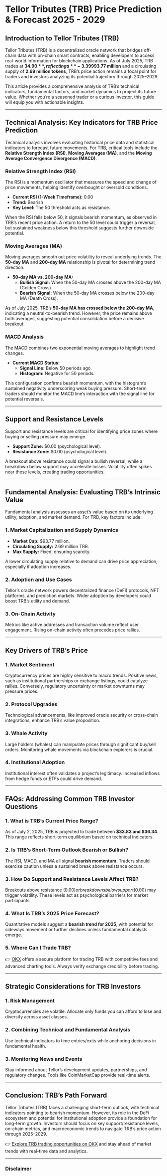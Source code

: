 # Tellor Tributes (TRB) Price Prediction & Forecast 2025 - 2029

## Introduction to Tellor Tributes (TRB)

Tellor Tributes (TRB) is a decentralized oracle network that bridges off-chain data with on-chain smart contracts, enabling developers to access real-world information for blockchain applications. As of July 2025, TRB trades at **$34.90**, reflecting a **-3.399% decline** over the past 24 hours. With a market capitalization of **$93.77 million** and a circulating supply of **2.69 million tokens**, TRB’s price action remains a focal point for traders and investors analyzing its potential trajectory through 2025–2029.

This article provides a comprehensive analysis of TRB’s technical indicators, fundamental factors, and market dynamics to project its future value. Whether you’re a seasoned trader or a curious investor, this guide will equip you with actionable insights.

---

## Technical Analysis: Key Indicators for TRB Price Prediction

Technical analysis involves evaluating historical price data and statistical indicators to forecast future movements. For TRB, critical tools include the **Relative Strength Index (RSI)**, **Moving Averages (MA)**, and the **Moving Average Convergence Divergence (MACD)**.

### Relative Strength Index (RSI)

The RSI is a momentum oscillator that measures the speed and change of price movements, helping identify overbought or oversold conditions.  

- **Current RSI (1-Week Timeframe):** 0.00  
- **Trend:** Bearish  
- **Key Level:** The 50 threshold acts as resistance.  

When the RSI falls below 50, it signals bearish momentum, as observed in TRB’s recent price action. A return to the 50 level could trigger a reversal, but sustained weakness below this threshold suggests further downside potential.

### Moving Averages (MA)

Moving averages smooth out price volatility to reveal underlying trends. The **50-day MA** and **200-day MA** relationship is pivotal for determining trend direction.  

- **50-day MA vs. 200-day MA:**  
  - **Bullish Signal:** When the 50-day MA crosses above the 200-day MA (Golden Cross).  
  - **Bearish Signal:** When the 50-day MA crosses below the 200-day MA (Death Cross).  

As of July 2025, TRB’s **50-day MA has crossed below the 200-day MA**, indicating a neutral-to-bearish trend. However, the price remains above both averages, suggesting potential consolidation before a decisive breakout.

### MACD Analysis

The MACD combines two exponential moving averages to highlight trend changes.  

- **Current MACD Status:**  
  - **Signal Line:** Below 50 periods ago.  
  - **Histogram:** Negative for 50 periods.  

This configuration confirms bearish momentum, with the histogram’s sustained negativity underscoring weak buying pressure. Short-term traders should monitor the MACD line’s interaction with the signal line for potential reversals.

---

## Support and Resistance Levels

Support and resistance levels are critical for identifying price zones where buying or selling pressure may emerge.  

- **Support Zone:** $0.00 (psychological level).  
- **Resistance Zone:** $0.00 (psychological level).  

A breakout above resistance could signal a bullish reversal, while a breakdown below support may accelerate losses. Volatility often spikes near these levels, creating trading opportunities.

---

## Fundamental Analysis: Evaluating TRB’s Intrinsic Value

Fundamental analysis assesses an asset’s value based on its underlying utility, adoption, and market demand. For TRB, key factors include:  

### 1. **Market Capitalization and Supply Dynamics**  
- **Market Cap:** $93.77 million.  
- **Circulating Supply:** 2.69 million TRB.  
- **Max Supply:** Fixed, ensuring scarcity.  

A lower circulating supply relative to demand can drive price appreciation, especially if adoption increases.

### 2. **Adoption and Use Cases**  
Tellor’s oracle network powers decentralized finance (DeFi) protocols, NFT platforms, and prediction markets. Wider adoption by developers could boost TRB’s utility and demand.

### 3. **On-Chain Activity**  
Metrics like active addresses and transaction volume reflect user engagement. Rising on-chain activity often precedes price rallies.

---

## Key Drivers of TRB’s Price

### 1. **Market Sentiment**  
Cryptocurrency prices are highly sensitive to macro trends. Positive news, such as institutional partnerships or exchange listings, could catalyze rallies. Conversely, regulatory uncertainty or market downturns may pressure prices.

### 2. **Protocol Upgrades**  
Technological advancements, like improved oracle security or cross-chain integrations, enhance TRB’s value proposition.

### 3. **Whale Activity**  
Large holders (whales) can manipulate prices through significant buy/sell orders. Monitoring whale movements via blockchain explorers is crucial.

### 4. **Institutional Adoption**  
Institutional interest often validates a project’s legitimacy. Increased inflows from hedge funds or ETFs could drive demand.

---

## FAQs: Addressing Common TRB Investor Questions

### 1. **What is TRB’s Current Price Range?**  
As of July 2, 2025, TRB is projected to trade between **$33.83 and $36.34**. This range reflects short-term equilibrium based on technical indicators.

### 2. **Is TRB’s Short-Term Outlook Bearish or Bullish?**  
The RSI, MACD, and MA all signal **bearish momentum**. Traders should exercise caution unless a sustained break above resistance occurs.

### 3. **How Do Support and Resistance Levels Affect TRB?**  
Breakouts above resistance ($0.00) or breakdowns below support ($0.00) may trigger volatility. These levels act as psychological barriers for market participants.

### 4. **What Is TRB’s 2025 Price Forecast?**  
Quantitative models suggest a **bearish trend for 2025**, with potential for sideways movement or further declines unless fundamental catalysts emerge.

### 5. **Where Can I Trade TRB?**  
👉 [OKX](https://bit.ly/okx-bonus) offers a secure platform for trading TRB with competitive fees and advanced charting tools. Always verify exchange credibility before trading.

---

## Strategic Considerations for TRB Investors

### 1. **Risk Management**  
Cryptocurrencies are volatile. Allocate only funds you can afford to lose and diversify across asset classes.

### 2. **Combining Technical and Fundamental Analysis**  
Use technical indicators to time entries/exits while anchoring decisions in fundamental health.

### 3. **Monitoring News and Events**  
Stay informed about Tellor’s development updates, partnerships, and regulatory changes. Tools like CoinMarketCap provide real-time alerts.

---

## Conclusion: TRB’s Path Forward

Tellor Tributes (TRB) faces a challenging short-term outlook, with technical indicators pointing to bearish momentum. However, its role in the DeFi ecosystem and potential for institutional adoption provide a foundation for long-term growth. Investors should focus on key support/resistance levels, on-chain metrics, and macroeconomic trends to navigate TRB’s price action through 2025–2029.

👉 [Explore TRB trading opportunities on OKX](https://bit.ly/okx-bonus) and stay ahead of market trends with real-time data and analytics.

---

### Disclaimer  